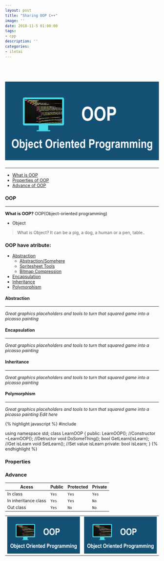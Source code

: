 ```yaml
---
layout: post
title: "Sharing OOP C++"
image: ''
date: 2018-11-5 01:00:00
tags:
- cpp
description: ''
categories:
- iletai 
---
```


<h1 align="center">
    <img width="1200" src="https://github.com/iletai/space-jekyll-template/blob/master/src/img/object-oriented-programming-oop.png?raw=true" alt="logo"/>
</h1>
<hr/>

- [What is OOP](#oop)
- [Properties of OOP](#properties)
- [Advance of OOP](#advance)


### OOP
--------

**What is OOP?**
OOP(Object-oriented programming) 
 * Object 
  > What is Object? It can be a pig, a dog, a human or a pen, table..


### OOP have atribute: 

  - [Abstraction](#abstraction)
    - [Abstraction/Somehere](#somehere)
    - [Spritesheet Tools](#spritesheet-tools)
    - [Bitmap Compression](#bitmap-compression)
  - [Encapsulation](#encapsulation)
  - [Inheritance](#inheritance)
  - [Polymorphism](#polymorphism)

#### Abstraction  
--------
*Great graphics placeholders and tools to turn that squared game into a picasso painting*

#### Encapsulation
--------
*Great graphics placeholders and tools to turn that squared game into a picasso painting*

#### Inheritance
--------
*Great graphics placeholders and tools to turn that squared game into a picasso painting*

#### Polymorphism
--------
*Great graphics placeholders and tools to turn that squared game into a picasso painting*
*Edit here*

{% highlight javascript %}
#include <iostream>

using namespace std;
class LearnOOP
{
 public: 
  LearnOOP(); //Constructor
  ~LearnOOP(); //Detructor
  void DoSomeThing();
  bool GetLearn(isLearn); //Get isLearn
  void SetLearn();        //Set value isLearn
 private:
  bool isLearn;
}
{% endhighlight %}

### Properties

### Advance
 
|Acess|Public| Protected|Private|
|--|--|--|--|
|In class|`Yes`|`Yes`|`Yes`
|In inheritance class|`Yes`|`Yes`|`No`
|Out class|`Yes`|`No`|`No`

 <table><tr>
    <td> <img src="https://github.com/iletai/space-jekyll-template/blob/master/src/img/object-oriented-programming-oop.png?raw=true" alt="Drawing" style="width: 250px;"/> </td>
    <td> <img src="https://github.com/iletai/space-jekyll-template/blob/master/src/img/object-oriented-programming-oop.png?raw=true" alt="Drawing" style="width: 250px;"/> </td>
  </tr></table>
